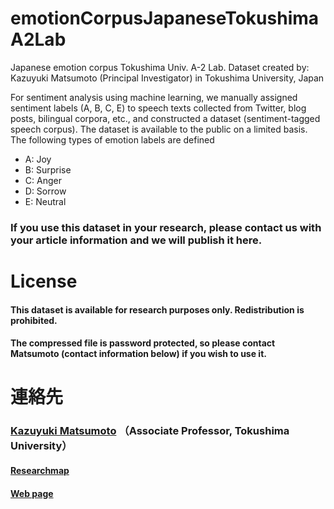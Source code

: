 # emotionCorpusJapaneseTokushimaA2Lab
Japanese emotion corpus Tokushima Univ. A-2 Lab.
Dataset created by: Kazuyuki Matsumoto (Principal Investigator) in Tokushima University, Japan

For sentiment analysis using machine learning, we manually assigned sentiment labels (A, B, C, E) to speech texts collected from Twitter, blog posts, bilingual corpora, etc., and constructed a dataset (sentiment-tagged speech corpus). The dataset is available to the public on a limited basis.
The following types of emotion labels are defined

- A: Joy 
- B: Surprise
- C: Anger
- D: Sorrow 
- E: Neutral 

###  If you use this dataset in your research, please contact us with your article information and we will publish it here.

# License
#### This dataset is available for research purposes only. Redistribution is prohibited.
#### The compressed file is password protected, so please contact Matsumoto (contact information below) if you wish to use it.

# 連絡先
### [Kazuyuki Matsumoto](matumoto@is.tokushima-u.ac.jp) （Associate Professor, Tokushima University）
#### [Researchmap](https://researchmap.jp/read0156851)
#### [Web page](https://www-a2.is.tokushima-u.ac.jp/research)
